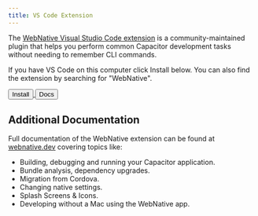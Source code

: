 ```yaml
---
title: VS Code Extension
---
```


<head>
  <title>VS Code Extension</title>
  <meta name="description" content="Using the Ionic/Ionic-Framework VS Code Extension" />
</head>

The [WebNative Visual Studio Code extension](https://marketplace.visualstudio.com/items?itemName=webnative.webnative) is a community-maintained plugin that helps you perform common Capacitor development tasks without needing to remember CLI commands.

If you have VS Code on this computer click Install below. You can also find the extension by searching for "WebNative".

<a href="vscode:extension/WebNative.webnative" target="_self">
  <button className="install-button">Install</button>
</a>
<a href="https://webnative.dev/introduction/getting-started/" target="_self">
  <button className="docs-button">Docs</button>
</a>

## Additional Documentation

Full documentation of the WebNative extension can be found at [webnative.dev](https://webnative.dev/introduction/getting-started/) covering topics like:

- Building, debugging and running your Capacitor application.
- Bundle analysis, dependency upgrades.
- Migration from Cordova.
- Changing native settings.
- Splash Screens & Icons.
- Developing without a Mac using the WebNative app.

